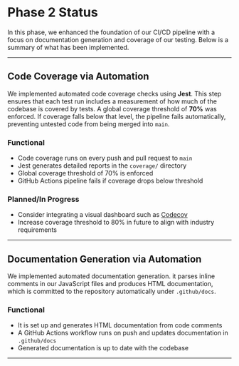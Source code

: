 # Phase 2 Status
In this phase, we enhanced the foundation of our CI/CD pipeline with a focus on documentation generation and coverage of our testing. Below is a summary of what has been implemented.

---

## Code Coverage via Automation

We implemented automated code coverage checks using **Jest**. This step ensures that each test run includes a measurement of how much of the codebase is covered by tests. A global coverage threshold of **70%** was enforced. If coverage falls below that level, the pipeline fails automatically, preventing untested code from being merged into `main`.

### Functional
- Code coverage runs on every push and pull request to `main`
- Jest generates detailed reports in the `coverage/` directory
- Global coverage threshold of 70% is enforced
- GitHub Actions pipeline fails if coverage drops below threshold

### Planned/In Progress
- Consider integrating a visual dashboard such as [Codecov](https://codecov.io/)
- Increase coverage threshold to 80% in future to align with industry requirements

---
## Documentation Generation via Automation

We implemented automated documentation generation. it parses inline comments in our JavaScript files and produces HTML documentation, which is committed to the repository automatically under `.github/docs`.

### Functional
- It is set up and generates HTML documentation from code comments
- A GitHub Actions workflow runs on push and updates documentation in `.github/docs`
- Generated documentation is up to date with the codebase

---


